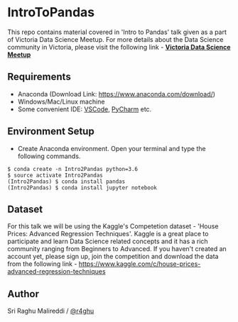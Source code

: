 # IntroToPandas
This repo contains material covered in 'Intro to Pandas' talk given as a part of Victoria Data Science Meetup. For more details about the Data Science community in Victoria, please visit the following link - [**Victoria Data Science Meetup**](https://www.meetup.com/Victoria-Data-Science-Meetup/)


## Requirements

- Anaconda (Download Link: https://www.anaconda.com/download/)
- Windows/Mac/Linux machine
- Some convenient IDE: [VSCode](https://code.visualstudio.com/), [PyCharm](https://www.jetbrains.com/pycharm/) etc.

## Environment Setup

- Create Anaconda environment. Open your terminal and type the following commands.
```
$ conda create -n Intro2Pandas python=3.6
$ source activate Intro2Pandas
(Intro2Pandas) $ conda install pandas
(Intro2Pandas) $ conda install jupyter notebook
```

## Dataset

For this talk we will be using the Kaggle's Competetion dataset - 'House Prices: Advanced Regression Techniques'. Kaggle is a great place to participate and learn Data Science related concepts and it has a rich community ranging from Beginners to Advanced. If you haven't created an account yet, please sign up, join the competition and download the data from the following link - https://www.kaggle.com/c/house-prices-advanced-regression-techniques


## Author

Sri Raghu Malireddi / [@r4ghu](https://sriraghu.com)
